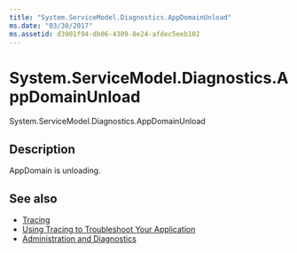 ```yaml
---
title: "System.ServiceModel.Diagnostics.AppDomainUnload"
ms.date: "03/30/2017"
ms.assetid: d3901f94-db06-4309-8e24-afdec5eeb102
---
```

# System.ServiceModel.Diagnostics.AppDomainUnload
System.ServiceModel.Diagnostics.AppDomainUnload  
  
## Description  
 AppDomain is unloading.  
  
## See also

- [Tracing](../../../../../docs/framework/wcf/diagnostics/tracing/index.md)
- [Using Tracing to Troubleshoot Your Application](../../../../../docs/framework/wcf/diagnostics/tracing/using-tracing-to-troubleshoot-your-application.md)
- [Administration and Diagnostics](../../../../../docs/framework/wcf/diagnostics/index.md)
